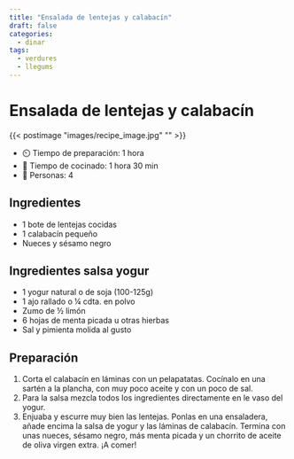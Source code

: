 ```yaml
---
title: "Ensalada de lentejas y calabacín"
draft: false 
categories: 
  - dinar 
tags: 
  - verdures
  - llegums
---
```


#  Ensalada de lentejas y calabacín

{{< postimage "images/recipe_image.jpg" "" >}}


- ⏲️  Tiempo de preparación: 1 hora 
- 🍳 Tiempo de cocinado: 1 hora 30 min 
- 🍴 Personas: 4 

## Ingredientes

- 1 bote de lentejas cocidas⁠⁠⁠
- 1 calabacín pequeño ⁠⁠⁠
- Nueces y sésamo negro⁠⁠⁠

## Ingredientes salsa yogur

- 1 yogur natural o de soja (100-125g)⁠⁠⁠
- 1 ajo rallado o ¼ cdta. en polvo⁠⁠⁠
- Zumo de ½ limón⁠⁠⁠
- 6 hojas de menta picada u otras hierbas⁠⁠⁠
- Sal y pimienta molida al gusto ⁠⁠⁠

## Preparación

1. Corta el calabacín en láminas con un pelapatatas. Cocínalo en una sartén a la plancha, con muy poco aceite y con un poco de sal.⁠
2. Para la salsa mezcla todos los ingredientes directamente en le vaso del yogur. ⁠⁠⁠
3. Enjuaba y escurre muy bien las lentejas. Ponlas en una ensaladera, añade encima la salsa de yogur y las láminas de calabacín. Termina con unas nueces, sésamo negro, más menta picada y un chorrito de aceite de oliva virgen extra. ¡A comer!⁠⁠⁠
